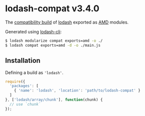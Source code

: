 # lodash-compat v3.4.0

The [compatibility build](https://github.com/lodash/lodash/wiki/Build-Differences) of [lodash](https://lodash.com/) exported as [AMD](https://github.com/amdjs/amdjs-api/wiki/AMD) modules.

Generated using [lodash-cli](https://www.npmjs.com/package/lodash-cli):
```bash
$ lodash modularize compat exports=amd -o ./
$ lodash compat exports=amd -d -o ./main.js
```

## Installation

Defining a build as `'lodash'`.

```js
require({
  'packages': [
    { 'name': 'lodash', 'location': 'path/to/lodash-compat' }
  ]
}, ['lodash/array/chunk'], function(chunk) {
  // use `chunk`
});
```
